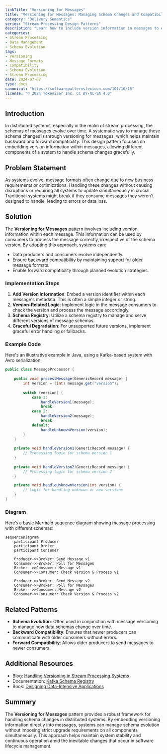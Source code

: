 ```yaml
---
linkTitle: "Versioning for Messages"
title: "Versioning for Messages: Managing Schema Changes and Compatibility"
category: "Delivery Semantics"
series: "Stream Processing Design Patterns"
description: "Learn how to include version information in messages to effectively manage schema changes and ensure compatibility in stream processing systems."
categories:
- Stream Processing
- Data Management
- Schema Evolution
tags:
- Versioning
- Message Formats
- Compatibility
- Schema Evolution
- Stream Processing
date: 2024-07-07
type: docs
canonical: "https://softwarepatternslexicon.com/101/10/15"
license: "© 2024 Tokenizer Inc. CC BY-NC-SA 4.0"
---
```


## Introduction

In distributed systems, especially in the realm of stream processing, the schemas of messages evolve over time. A systematic way to manage these schema changes is through versioning for messages, which helps maintain backward and forward compatibility. This design pattern focuses on embedding version information within messages, allowing different components of a system to handle schema changes gracefully.

## Problem Statement

As systems evolve, message formats often change due to new business requirements or optimizations. Handling these changes without causing disruptions or requiring all systems to update simultaneously is crucial. Traditional systems might break if they consume messages they weren't designed to handle, leading to errors or data loss.

## Solution

The **Versioning for Messages** pattern involves including version information within each message. This information can be used by consumers to process the message correctly, irrespective of the schema version. By adopting this approach, systems can:

- Data producers and consumers evolve independently.
- Ensure backward compatibility by maintaining support for older message formats.
- Enable forward compatibility through planned evolution strategies.

### Implementation Steps

1. **Add Version Information**: Embed a version identifier within each message's metadata. This is often a simple integer or string.
2. **Version-Related Logic**: Implement logic in the message consumers to check the version and process the message accordingly.
3. **Schema Registry**: Utilize a schema registry to manage and serve different versions of message schemas.
4. **Graceful Degradation**: For unsupported future versions, implement graceful error handling or fallbacks.

### Example Code

Here's an illustrative example in Java, using a Kafka-based system with Avro serialization:

```java
public class MessageProcessor {
    
    public void processMessage(GenericRecord message) {
        int version = (int) message.get("version");
        
        switch (version) {
            case 1:
                handleVersion1(message);
                break;
            case 2:
                handleVersion2(message);
                break;
            default:
                handleUnknownVersion(version);
        }
    }
    
    private void handleVersion1(GenericRecord message) {
        // Processing logic for schema version 1
    }
    
    private void handleVersion2(GenericRecord message) {
        // Processing logic for schema version 2
    }

    private void handleUnknownVersion(int version) {
        // Logic for handling unknown or new versions
    }
}
```

### Diagram

Here’s a basic Mermaid sequence diagram showing message processing with different schemas:

```mermaid
sequenceDiagram
    participant Producer
    participant Broker
    participant Consumer
    
    Producer->>Broker: Send Message v1
    Consumer->>Broker: Poll for Messages
    Broker-->>Consumer: Message v1
    Consumer->>Consumer: Check Version & Process v1
    
    Producer->>Broker: Send Message v2
    Consumer->>Broker: Poll for Messages
    Broker-->>Consumer: Message v2
    Consumer->>Consumer: Check Version & Process v2
```

## Related Patterns

- **Schema Evolution**: Often used in conjunction with message versioning to manage how data schemas change over time.
- **Backward Compatibility**: Ensures that newer producers can communicate with older consumers without errors.
- **Forward Compatibility**: Allows older producers to send messages to newer consumers.

## Additional Resources

- Blog: [Handling Versioning in Stream Processing Systems](https://www.example.com/blog/stream-processing-versioning)
- Documentation: [Kafka Schema Registry](https://docs.confluent.io/current/schema-registry/index.html)
- Book: [Designing Data-Intensive Applications](https://www.oreilly.com/library/view/designing-data-intensive-applications/9781491903063/)

## Summary

The **Versioning for Messages** pattern provides a robust framework for handling schema changes in distributed systems. By embedding versioning information directly into messages, systems can manage schema evolution without imposing strict upgrade requirements on all components simultaneously. This approach helps maintain system stability and continuous operation amid the inevitable changes that occur in software lifecycle management.
